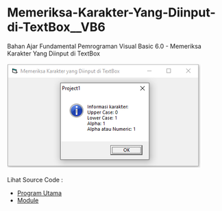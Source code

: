 # Memeriksa-Karakter-Yang-Diinput-di-TextBox__VB6
Bahan Ajar Fundamental Pemrograman Visual Basic 6.0 - Memeriksa Karakter Yang Diinput di TextBox<br><br>
<img src="https://github.com/RizkyKhapidsyah/Memeriksa-Karakter-Yang-Diinput-di-TextBox__VB6/blob/main/result/001.PNG"><br><br>
Lihat Source Code : <br>
- <a href="https://github.com/RizkyKhapidsyah/Memeriksa-Karakter-Yang-Diinput-di-TextBox__VB6/blob/main/Form1.frm">Program Utama</a><br>
- <a href="https://github.com/RizkyKhapidsyah/Memeriksa-Karakter-Yang-Diinput-di-TextBox__VB6/blob/main/Module1.bas">Module</a>
